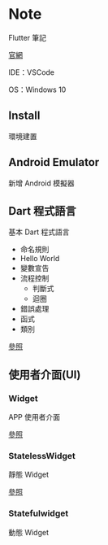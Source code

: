 # Note

Flutter 筆記

[官網](https://flutter.io/)

IDE：VSCode

OS：Windows 10

## Install

環境建置

## Android Emulator

新增 Android 模擬器

## Dart 程式語言

基本 Dart 程式語言

* 命名規則
* Hello World
* 變數宣告
* 流程控制
  * 判斷式
  * 迴圈
* 錯誤處理
* 函式
* 類別

[參照](Dart.md)

## 使用者介面(UI)

### Widget

APP 使用者介面

[參照](Widget.md)

### StatelessWidget

靜態 Widget

[參照](StatelessWidget.md)

### Statefulwidget

動態 Widget
